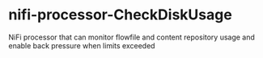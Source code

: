 # nifi-processor-CheckDiskUsage
NiFi processor that can monitor flowfile and content repository usage and enable back pressure when limits exceeded
